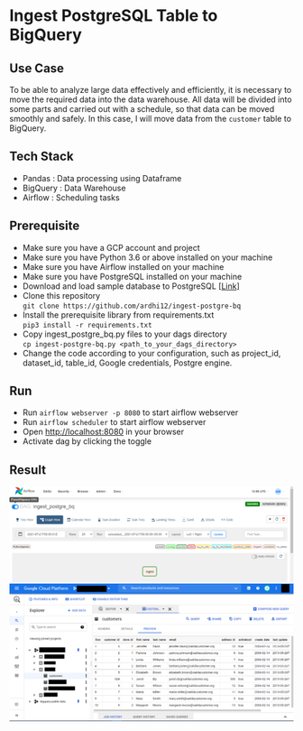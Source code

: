# Ingest PostgreSQL Table to BigQuery
## Use Case
To be able to analyze large data effectively and efficiently, it is necessary to move the required data into the data warehouse. All data will be divided into some parts and carried out with a schedule, so that data can be moved smoothly and safely. In this case, I will move data from the `customer` table to BigQuery.

## Tech Stack
* Pandas : Data processing using Dataframe
* BigQuery : Data Warehouse
* Airflow : Scheduling tasks

## Prerequisite
* Make sure you have a GCP account and project
* Make sure you have Python 3.6 or above installed on your machine
* Make sure you have Airflow installed on your machine
* Make sure you have PostgreSQL installed on your machine
* Download and load sample database to PostgreSQL [[Link]](https://www.postgresqltutorial.com/postgresql-sample-database/)
* Clone this repository  
`git clone https://github.com/ardhi12/ingest-postgre-bq`
* Install the prerequisite library from requirements.txt   
`pip3 install -r requirements.txt`
* Copy ingest_postgre_bq.py files to your dags directory  
`cp ingest-postgre-bq.py <path_to_your_dags_directory>`
* Change the code according to your configuration, such as project_id, dataset_id, table_id, Google credentials, Postgre engine.

## Run
* Run `airflow webserver -p 8080` to start airflow webserver
* Run `airflow scheduler` to start airflow webserver
* Open [http://localhost:8080](http://localhost:8080) in your browser
* Activate dag by clicking the toggle

## Result
![alt text](https://raw.githubusercontent.com/ardhi12/ingest-postgre-bq/master/img/result_airflow.png)  
![alt text](https://raw.githubusercontent.com/ardhi12/ingest-postgre-bq/master/img/result_bq.png)